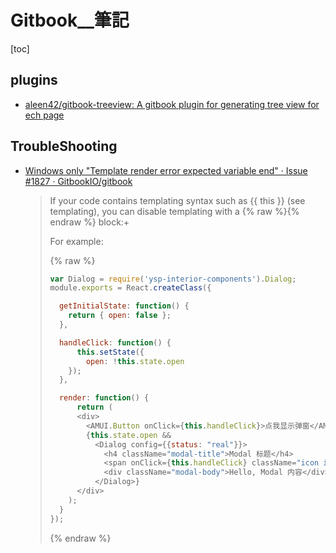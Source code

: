 # Gitbook__筆記

[toc]
<!-- toc --> 

## plugins
- [aleen42/gitbook-treeview: A gitbook plugin for generating tree view for ech page](https://github.com/aleen42/gitbook-treeview)

## TroubleShooting

- [Windows only "Template render error expected variable end" · Issue #1827 · GitbookIO/gitbook](https://github.com/GitbookIO/gitbook/issues/1827)

    > If your code contains templating syntax such as \{\{ this \}\} (see templating), you can disable templating with a {% raw %}{% endraw %} block:+
    > 
    > For example:
    > 
    > {% raw %}
    > 
    > ```js
    > var Dialog = require('ysp-interior-components').Dialog;
    > module.exports = React.createClass({
    > 
    >   getInitialState: function() {
    >     return { open: false };
    >   },
    > 
    >   handleClick: function() {
    >       this.setState({
    >         open: !this.state.open
    >     });
    >   },
    > 
    >   render: function() {
    >       return (
    >       <div>
    >         <AMUI.Button onClick={this.handleClick}>点我显示弹窗</AMUI.Button>
    >         {this.state.open &&
    >           <Dialog config={{status: "real"}}>
    >             <h4 className="modal-title">Modal 标题</h4>
    >             <span onClick={this.handleClick} className="icon icon-close modal-icon"></span>
    >             <div className="modal-body">Hello, Modal 内容</div>
    >           </Dialog>}
    >       </div>
    >     );
    >   }
    > });
    > ```
    > 
    > {% endraw %}
